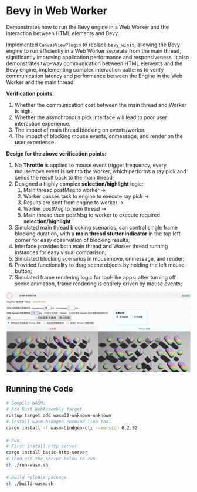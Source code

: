 # Bevy in Web Worker
Demonstrates how to run the Bevy engine in a Web Worker and the interaction between HTML elements and Bevy.

Implemented `CanvasViewPlugin` to replace `bevy_winit`, allowing the Bevy engine to run efficiently in a Web Worker separate from the main thread, significantly improving application performance and responsiveness. It also demonstrates two-way communication between HTML elements and the Bevy engine, implementing complex interaction patterns to verify communication latency and performance between the Engine in the Web Worker and the main thread.

**Verification points:**

1. Whether the communication cost between the main thread and Worker is high.
2. Whether the asynchronous pick interface will lead to poor user interaction experience.
3. The impact of main thread blocking on events/worker.
4. The impact of blocking mouse events, onmessage, and render on the user experience.

**Design for the above verification points:**

1. No **Throttle** is applied to mouse event trigger frequency, every mousemove event is sent to the worker, which performs a ray pick and sends the result back to the main thread;
2. Designed a highly complex **selection/highlight** logic:
    1. Main thread postMsg to worker -> 
    2. Worker passes task to engine to execute ray pick -> 
    3. Results are sent from engine to worker -> 
    4. Worker postMsg to main thread -> 
    5. Main thread then postMsg to worker to execute required **selection/highlight**
3. Simulated main thread blocking scenarios, can control single frame blocking duration, with a **main thread stutter indicator** in the top left corner for easy observation of blocking results;
4. Interface provides both main thread and Worker thread running instances for easy visual comparison;
5. Simulated blocking scenarios in mousemove, onmessage, and render;
6. Provided functionality to drag scene objects by holding the left mouse button;
7. Simulated frame rendering logic for tool-like apps: after turning off scene animation, frame rendering is entirely driven by mouse events;

![Bevy in Web Worker](./screenshot.png) 

## Running the Code

```sh
# Compile WASM:
# Add Rust WebAssembly target
rustup target add wasm32-unknown-unknown
# Install wasm-bindgen command line tool
cargo install -f wasm-bindgen-cli --version 0.2.92

# Run:
# First install http server
cargo install basic-http-server
# Then use the script below to run
sh ./run-wasm.sh

# Build release package
sh ./build-wasm.sh
```
